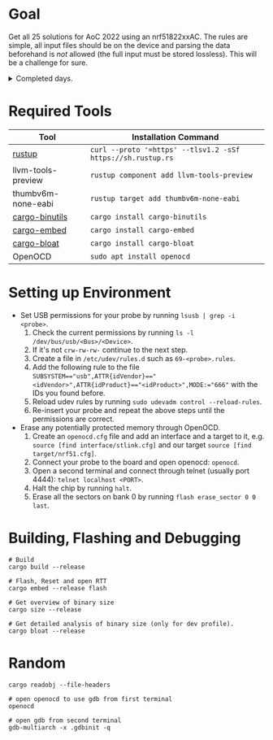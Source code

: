 # Goal

Get all 25 solutions for AoC 2022 using an nrf51822xxAC. The rules are simple, all input files should be on the device
and parsing the data beforehand is *not* allowed (the full input must be stored lossless). This
will be a challenge for sure.

<details><summary>Completed days.</summary>

| day | part 1 (us) | part 2 (us) | day | part 1 (us) | part 2 (us) |
|-----|-------------|-------------|-----|-------------|-------------|
| 1   | 10,345      | 10,629      | 14  |             |             |
| 2   | 12,215      | 12,214      | 15  |             |             |
| 3   | 30,443      | 30,574      | 16  |             |             |
| 4   | 19,132      | 19,161      | 17  |             |             |
| 5   | 27,831      | 33,976      | 18  |             |             |
| 6   | 5,816       | 11,392      | 19  |             |             |
| 7   | 16,155      | 16,255      | 20  |             |             |
| 8   | 174,629     | 166,544     | 21  |             |             |
| 9   | 206,356     | 513,470     | 22  |             |             |
| 10  | 844         | 1,820       | 23  |             |             |
| 11  |             |             | 24  |             |             |
| 12  |             |             | 25  |             |             |
| 13  |             |             |     |             |             |

</details>

# Required Tools

| Tool                                                              | Installation Command                                        |
|-------------------------------------------------------------------|-------------------------------------------------------------|
| [rustup](https://www.rust-lang.org/tools/install)                 | `curl --proto '=https' --tlsv1.2 -sSf https://sh.rustup.rs` |
| llvm-tools-preview                                                | `rustup component add llvm-tools-preview`                   |
| thumbv6m-none-eabi                                                | `rustup target add thumbv6m-none-eabi`                      |
| [cargo-binutils](https://github.com/rust-embedded/cargo-binutils) | `cargo install cargo-binutils`                              |
| [cargo-embed](https://github.com/probe-rs/cargo-embed)            | `cargo install cargo-embed`                                 |
| [cargo-bloat](https://github.com/RazrFalcon/cargo-bloat)          | `cargo install cargo-bloat`                                 |
| OpenOCD                                                           | `sudo apt install openocd`                                  |

# Setting up Environment

* Set USB permissions for your probe by running ``lsusb | grep -i <probe>``.
    1. Check the current permissions by running `ls -l /dev/bus/usb/<Bus>/<Device>`.
    2. If it's not ``crw-rw-rw-`` continue to the next step.
    3. Create a file in ``/etc/udev/rules.d`` such as ``69-<probe>.rules``.
    4. Add the following rule to the
       file ``SUBSYSTEM=="usb",ATTR{idVendor}=="<idVendor>",ATTR{idProduct}=="<idProduct>",MODE:="666"`` with the IDs
       you found before.
    5. Reload udev rules by running ``sudo udevadm control --reload-rules``.
    6. Re-insert your probe and repeat the above steps until the permissions are correct.
* Erase any potentially protected memory through OpenOCD.
    1. Create an ``openocd.cfg`` file and add an interface and a target to it,
       e.g. ``source [find interface/stlink.cfg]`` and our target ``source [find target/nrf51.cfg]``.
    2. Connect your probe to the board and open openocd: ``openocd``.
    3. Open a second terminal and connect through telnet (usually port 4444): ``telnet localhost <PORT>``.
    4. Halt the chip by running ``halt``.
    5. Erase all the sectors on bank 0 by running ``flash erase_sector 0 0 last``.

# Building, Flashing and Debugging

```
# Build
cargo build --release

# Flash, Reset and open RTT
cargo embed --release flash

# Get overview of binary size
cargo size --release

# Get detailed analysis of binary size (only for dev profile).
cargo bloat --release
```

# Random

```
cargo readobj --file-headers

# open openocd to use gdb from first terminal
openocd

# open gdb from second terminal
gdb-multiarch -x .gdbinit -q
```
